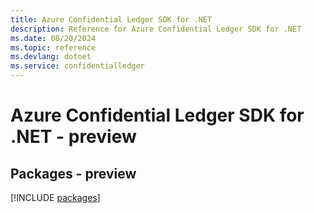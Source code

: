 ```yaml
---
title: Azure Confidential Ledger SDK for .NET
description: Reference for Azure Confidential Ledger SDK for .NET
ms.date: 08/20/2024
ms.topic: reference
ms.devlang: dotnet
ms.service: confidentialledger
---
```

# Azure Confidential Ledger SDK for .NET - preview
## Packages - preview
[!INCLUDE [packages](confidential-ledger-index.md)]